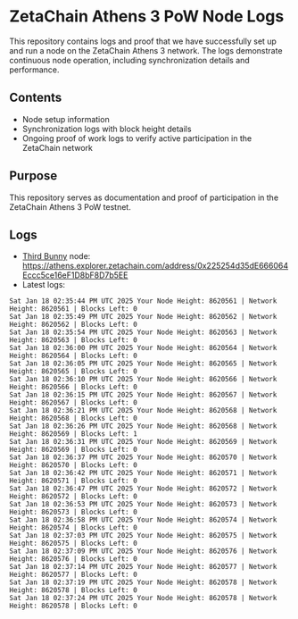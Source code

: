 # ZetaChain Athens 3 PoW Node Logs
This repository contains logs and proof that we have successfully set up and run a node on the ZetaChain Athens 3 network. The logs demonstrate continuous node operation, including synchronization details and performance.

## Contents
- Node setup information
- Synchronization logs with block height details
- Ongoing proof of work logs to verify active participation in the ZetaChain network

## Purpose
This repository serves as documentation and proof of participation in the ZetaChain Athens 3 PoW testnet.

## Logs

- [Third Bunny](https://thirdbunny.xyz/) node: https://athens.explorer.zetachain.com/address/0x225254d35dE666064Eccc5ce16eF1D8bF8D7b5EE
- Latest logs:
```
Sat Jan 18 02:35:44 PM UTC 2025 Your Node Height: 8620561 | Network Height: 8620561 | Blocks Left: 0
Sat Jan 18 02:35:49 PM UTC 2025 Your Node Height: 8620562 | Network Height: 8620562 | Blocks Left: 0
Sat Jan 18 02:35:54 PM UTC 2025 Your Node Height: 8620563 | Network Height: 8620563 | Blocks Left: 0
Sat Jan 18 02:36:00 PM UTC 2025 Your Node Height: 8620564 | Network Height: 8620564 | Blocks Left: 0
Sat Jan 18 02:36:05 PM UTC 2025 Your Node Height: 8620565 | Network Height: 8620565 | Blocks Left: 0
Sat Jan 18 02:36:10 PM UTC 2025 Your Node Height: 8620566 | Network Height: 8620566 | Blocks Left: 0
Sat Jan 18 02:36:15 PM UTC 2025 Your Node Height: 8620567 | Network Height: 8620567 | Blocks Left: 0
Sat Jan 18 02:36:21 PM UTC 2025 Your Node Height: 8620568 | Network Height: 8620568 | Blocks Left: 0
Sat Jan 18 02:36:26 PM UTC 2025 Your Node Height: 8620568 | Network Height: 8620569 | Blocks Left: 1
Sat Jan 18 02:36:31 PM UTC 2025 Your Node Height: 8620569 | Network Height: 8620569 | Blocks Left: 0
Sat Jan 18 02:36:37 PM UTC 2025 Your Node Height: 8620570 | Network Height: 8620570 | Blocks Left: 0
Sat Jan 18 02:36:42 PM UTC 2025 Your Node Height: 8620571 | Network Height: 8620571 | Blocks Left: 0
Sat Jan 18 02:36:47 PM UTC 2025 Your Node Height: 8620572 | Network Height: 8620572 | Blocks Left: 0
Sat Jan 18 02:36:53 PM UTC 2025 Your Node Height: 8620573 | Network Height: 8620573 | Blocks Left: 0
Sat Jan 18 02:36:58 PM UTC 2025 Your Node Height: 8620574 | Network Height: 8620574 | Blocks Left: 0
Sat Jan 18 02:37:03 PM UTC 2025 Your Node Height: 8620575 | Network Height: 8620575 | Blocks Left: 0
Sat Jan 18 02:37:09 PM UTC 2025 Your Node Height: 8620576 | Network Height: 8620576 | Blocks Left: 0
Sat Jan 18 02:37:14 PM UTC 2025 Your Node Height: 8620577 | Network Height: 8620577 | Blocks Left: 0
Sat Jan 18 02:37:19 PM UTC 2025 Your Node Height: 8620578 | Network Height: 8620578 | Blocks Left: 0
Sat Jan 18 02:37:24 PM UTC 2025 Your Node Height: 8620578 | Network Height: 8620578 | Blocks Left: 0
```
